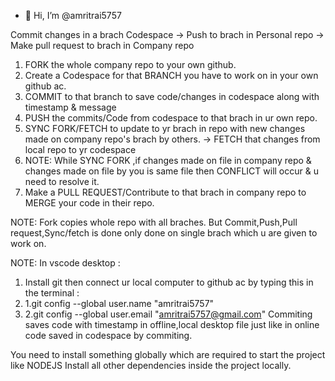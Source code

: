 - 👋 Hi, I’m @amritrai5757

Commit changes in a brach Codespace -> Push to brach in Personal repo -> Make pull request to brach in Company repo

1. FORK the whole company repo to your own github.
2. Create a Codespace for that BRANCH you have to work on in your own github ac.
3. COMMIT to that branch to save code/changes in codespace along with timestamp & message
4. PUSH the commits/Code from codespace to that brach in ur own repo.
5. SYNC FORK/FETCH to update to yr brach in repo with new changes made on company repo's brach by others. -> FETCH that changes from local repo to yr codespace
7. NOTE: While SYNC FORK ,if changes made on file in company repo & changes made on file by you is same file then CONFLICT will occur & u need to resolve it. 
8. Make a PULL REQUEST/Contribute to that brach in company repo to MERGE your code in their repo.

NOTE: Fork copies whole repo with all braches.
      But Commit,Push,Pull request,Sync/fetch is done only done on single brach which u are given to work on.
      
NOTE: In vscode desktop : 
1. Install git then connect ur local computer to github ac by typing this in the terminal : 
2. 1.git config --global user.name "amritrai5757" 
3. 2.git config --global user.email "amritrai5757@gmail.com"
Commiting saves code with timestamp in offline,local desktop file just like in online code saved in codespace by commiting. 


You need to install something globally which are required to start the project like NODEJS
Install all other dependencies inside the project locally.
